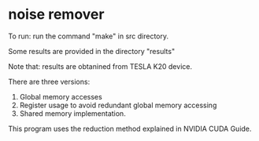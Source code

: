 # noise remover


To run: run the command "make" in src directory.

Some results are provided in the directory "results"

Note that: results are obtanined from TESLA K20 device.

There are three versions:

1. Global memory accesses
2. Register usage to avoid redundant global memory accessing
3. Shared memory implementation.

This program uses the reduction method explained in NVIDIA CUDA Guide. 
